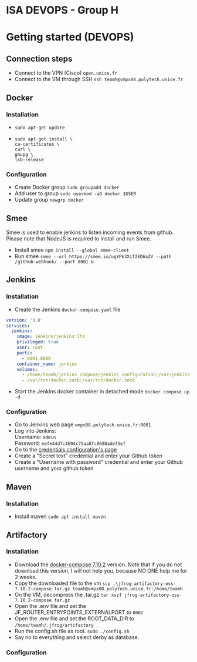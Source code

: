 # ISA DEVOPS - Group H
# Getting started (DEVOPS)
## Connection steps
* Connect to the VPN (Cisco) `open.unice.fr`
* Connect to the VM through SSH `ssh teamh@vmpx08.polytech.unice.fr`
## Docker
### Installation 
* `sudo apt-get update`
* ```shell
  sudo apt-get install \
  ca-certificates \
  curl \
  gnupg \
  lsb-release
  ```
  
### Configuration
* Create Docker group `sudo groupadd docker`
* Add user to group `sudo usermod -aG docker $USER`
* Update group `newgrp docker`

## Smee
Smee is used to enable jenkins to listen incoming events from github. Please note that NodeJS is required to install and run Smee.
* Install smee `npm install --global smee-client`
* Run smee `smee --url https://smee.io/ugXPk3XiT2ED6aZV --path /github-webhook/ --port 8001 &` 

## Jenkins
### Installation
* Create the Jenkins `docker-compose.yaml` file
```yaml
version: '3.8'
services:
  jenkins:
    image: jenkins/jenkins:lts
    privileged: true
    user: root
    ports:
      - 8001:8080
    container_name: jenkins
    volumes:
      - /home/teamh/jenkins_compose/jenkins_configuration:/var/jenkins_home
      - /var/run/docker.sock:/var/run/docker.sock
```
* Start the Jenkins docker container in detached mode `docker compose up -d`

### Configuration
* Go to Jenkins web page `vmpx08.polytech.unice.fr:8001`
* Log into Jenkins: <br>
Username: `admin`<br>
Password: `eefe44d7c4694c75aa8fc0680adef5ef`
* Go to the [credentials configuration's page](http://vmpx08.polytech.unice.fr:8001/manage/credentials/)
* Create a "Secret text" credential and enter your Github token
* Create a "Username with password" credential and enter your Github username and your github token

## Maven
### Installation
* Install maven `sudo apt install maven`


## Artifactory
### Installation
* Download the [docker-compose 7.10.2](https://releases.jfrog.io/artifactory/bintray-artifactory/org/artifactory/oss/docker/jfrog-artifactory-oss/7.10.2/jfrog-artifactory-oss-7.10.2-compose.tar.gz) version.
Note that if you do not download this version, I will not help you, because NO ONE help me for 2 weeks. 
* Copy the downloaded file to the vm `scp .\jfrog-artifactory-oss-7.10.2-compose.tar.gz teamh@vmpx08.polytech.unice.fr:/home/teamh`
* On the VM, decompress the .tar.gz `tar xvzf jfrog-artifactory-oss-7.10.2-compose.tar.gz`
* Open the .env file and set the JF_ROUTER_ENTRYPOINTS_EXTERNALPORT to `8002`
* Open the .env file and set the ROOT_DATA_DIR to `/home/teamh/.jfrog/artifactory`
* Run the config.sh file as root. `sudo ./config.sh`
* Say no to everything and select derby as database.

### Configuration

